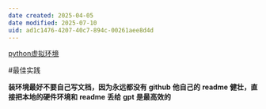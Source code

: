 ```yaml
---
date created: 2025-04-05
date modified: 2025-07-10
uid: ad1c1476-4207-40c7-894c-00261aee8d4d
---
```


[python虚拟环境](python虚拟环境.md)

#最佳实践

**装环境最好不要自己写文档，因为永远都没有** **github** **他自己的** **readme** **健壮，直接把本地的硬件环境和** **readme** **丢给** **gpt** **是最高效的**
